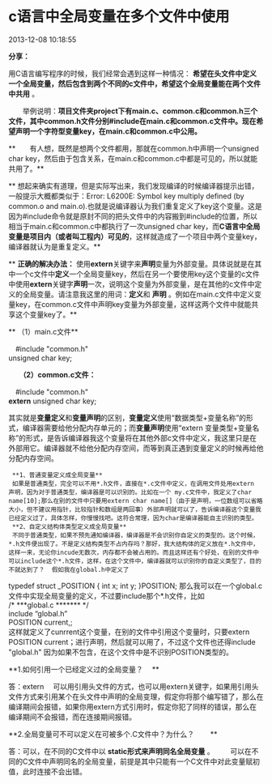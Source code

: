 # c语言中全局变量在多个文件中使用

2013-12-08 10:18:55

**分享：**[]( "分享到新浪微博")[]( "分享到腾讯微博")[]( "分享到人人网")

 用C语言编写程序的时候，我们经常会遇到这样一种情况： **希望在头文件中定义一个全局变量，然后包含到两个不同的c文件中，希望这个全局变量能在两个文件中共用** 。

　　举例说明：**项目文件夹project下有main.c、common.c和common.h三个文件，其中common.h文件分别#include在main.c和common.c文件中。现在希望声明一个字符型变量key，在main.c和common.c中公用。**

**　　有人想，既然是想两个文件都用，那就在common.h中声明一个unsigned char key，然后由于包含关系，在main.c和common.c中都是可见的，所以就能共用了。**

**      想起来确实有道理，但是实际写出来，我们发现编译的时候编译器提示出错，一般提示大概都类似于：Error: L6200E: Symbol key multiply defined (by common.o and main.o).也就是说编译器认为我们重复定义了key这个变量。这是因为#include命令就是原封不同的把头文件中的内容搬到#include的位置，所以相当于main.c和common.c中都执行了一次unsigned char key，而**C语言中全局变量是项目内（或者叫工程内）可见的**，这样就造成了一个项目中两个变量key，编译器就认为是重复定义。**

**       **正确的解决办法：** 使用**extern**关键字来**声明**变量为外部变量。具体说就是在其中一个c文件中**定义**一个全局变量key，然后在另一个要使用key这个变量的c文件中使用**extern**关键字**声明**一次，说明这个变量为外部变量，是在其他的c文件中定义的全局变量。请注意我这里的用词：**定义**和 **声明** 。例如在main.c文件中定义变量key，在common.c文件中声明key变量为外部变量，这样这两个文件中就能共享这个变量key了。**

**    （1）main.c文件**

 　#include "common.h"  
 unsigned char key;

　　**（2）common.c文件：**

 　#include "common.h"  
 **extern** unsigned char key;

   其实就是**变量定义**和**变量声明**的区别，**变量定义**使用“数据类型+变量名称”的形式，编译器需要给他分配内存单元的；而**变量声明**使用“extern 变量类型+变量名称”的形式，是告诉编译器我这个变量将在其他外部c文件中定义，我这里只是在外部用它。编译器就不给他分配内存空间，而等到真正遇到变量定义的时候再给他分配内存空间。

     **1、普通变量定义成全局变量**  
     如果是普通类型，完全可以不用*.h文件，直接在*.c文件中定义，在调用文件处用extern 声明，因为对于普通类型，编译器是可以识别的。比如在一个 my.c文件中，我定义了char name[10];那么在别的文件中只要用extern char name[]（由于是声明，一位数组可以省略大小，但不建议用指针，比较指针和数组是两回事）外部声明就可以了，告诉编译器这个变量我已经定义过了，具体怎样，你慢慢找吧。这符合常理，因为char是编译器能自主识别的类型。  
     **2、自定义结构体类型定义成全局变量**  
     不同于普通类型，如果不预先通知编译器，编译器是不会识别你自定义的类型的。这个时候，*.h文件便出现了。不是定义结构类型不占内存吗？那好，我大结构体的定义放在*.h文件中，这样一来，无论你incude无数次，内存都不会被占用的。而且这样还有个好处，在别的文件中可以include这个*.h文件，这样，在这个文件中，编译器就可以识别你的自定义类型了，目的不就达到了？  假如我在global.h中定义了
typedef struct _POSITION
{
        int x;
        int y;
}POSITION;
那么我可以在一个global.c文件中实现全局变量的定义，不过要include那个*.h文件，比如  
/* ***global.c ******* */  
include “global.h”  
POSITION current,;<br />这样就定义了cunrrent这个变量，在别的文件中引用这个变量时，只要extern POSITION current；进行声明，然后就可以用了，不过这个文件也还得include "global.h" 因为如果不包含，在这个文件中是不识别POSITION类型的。

**1.如何引用一个已经定义过的全局变量？ 　**　

答：extern 　可以用引用头文件的方式，也可以用extern关键字，如果用引用头文件方式来引用某个在头文件中声明的全局变理，假定你将那个编写错了，那么在编译期间会报错，如果你用extern方式引用时，假定你犯了同样的错误，那么在编译期间不会报错，而在连接期间报错。

**2.全局变量可不可以定义在可被多个.C文件中？为什么？ 　　**

答：可以，在不同的C文件中以 **static形式来声明同名全局变量** 。 　　可以在不同的C文件中声明同名的全局变量，前提是其中只能有一个C文件中对此变量赋初值，此时连接不会出错。
